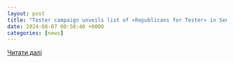 ```yaml
---
layout: post
title: "Tester campaign unveils list of «Republicans for Tester» in Senate race"
date: 2024-08-07 00:58:40 +0000
categories: [news]
---
```


[Читати далі](https://www.ktvh.com/news/tester-campaign-unveils-list-of-republicans-for-tester-in-senate-race)
